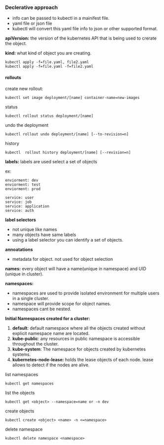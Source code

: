 

### Declerative approach


- info can be passed to kubectl in a mainifest file.
- yaml file or json file
- kubectl will convert this yaml file info to json or other supported format.


**apiVersion:** the version of the kubernetes API that is being used to crerate the object.

**kind:** what kind of object you are creating.


```
kubectl apply -f=file.yaml, file2.yaml
kubectl apply -f=file.yaml -f=file2.yaml
```


#### rollouts

create new rollout:

```
kubectl set image deployment/[name] container-name=new-images
```

status

```
kubectl rollout status deployment/[name]
```

undo the deployment

```
kubectl rollout undo deployment/[name] [--to-revision=n]
```

history

```
kubectl  rollout history deployment/[name] [--revision=n]
```

**labels:** labels are used select a set of objects


ex:

```
enviorment: dev
enviorment: test
enviorment: prod

service: user
service: job
service: application
service: auth
```

**label selectors** 

- not unique like names
- many objects have same labels
- using a label selector you can identify a set of objects.


**annoatations**

- metadata for object. not used for object selection

**names:** every object will have a name(unique in namespace) and UID (unique in cluster).

**namespaces:** 
- namespaces are used to provide isolated environment for multiple users in a single cluster.
- namespace will provide scope for object names.
- namespaces cant be nested.


**Initial Namespaces created for a cluster:**

1. **default**: default namespace where all the objects created without explicit namespace name are located.
2. **kube-public**: any resources in public  namespace is accessible throughout the cluster.
3. **kube-system**: The namespace for objects created by kubernetes systems.
4. **kubernetes-node-lease:** holds the lease objects of each node. lease allows to detect if the nodes are alive. 

list namespaces
```
kubectl get namespaces
```

list the objects
```
kubectl get <object> --namespace=name or -n dev
```

create objects
```
kubectl create <object> <name> -n <=namespace>
```

delete namespace

```
kubectl delete namespace <namespace>
```





